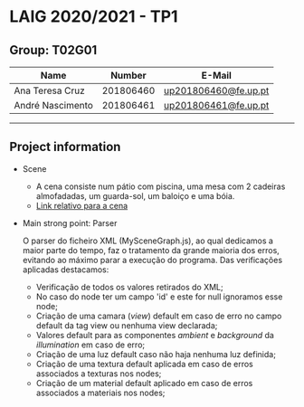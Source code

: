 # LAIG 2020/2021 - TP1

## Group: T02G01

| Name             | Number    | E-Mail               |
| ---------------- | --------- | -------------------- |
| Ana Teresa Cruz  | 201806460 | up201806460@fe.up.pt |
| André Nascimento | 201806461 | up201806461@fe.up.pt |

----
## Project information

- Scene
  - A cena consiste num pátio com piscina, uma mesa com 2 cadeiras almofadadas, um guarda-sol, um baloiço e uma bóia.
  - [Link relativo para a cena](./scenes/patio.xml)

- Main strong point: Parser

	O parser do ficheiro XML (MySceneGraph.js), ao qual dedicamos a maior parte do tempo, faz o tratamento da grande maioria dos erros, evitando ao máximo parar a execução do programa. Das verificações aplicadas destacamos:

	- Verificação de todos os valores retirados do XML;
	- No caso do node ter um campo 'id' e este for null ignoramos esse node;
	- Criação de uma camara (*view*) default em caso de erro no campo default da tag view ou nenhuma view declarada;
	- Valores default para as componentes *ambient* e *background* da *illumination* em caso de erro;
	- Criação de uma luz default caso não haja nenhuma luz definida;
	- Criação de uma textura default aplicada em caso de erros associados a texturas nos nodes;
	- Criação de um material default aplicado em caso de erros associados a materiais nos nodes;
